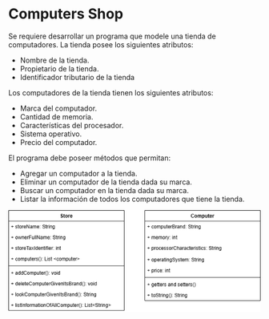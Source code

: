 # Computers Shop

Se requiere desarrollar un programa que modele una tienda de computadores. La tienda posee los siguientes atributos:
- Nombre de la tienda.
- Propietario de la tienda.
- Identificador tributario de la tienda

Los computadores de la tienda tienen los siguientes atributos:
- Marca del computador.
- Cantidad de memoria.
- Características del procesador.
- Sistema operativo.
- Precio del computador.

El programa debe poseer métodos que permitan:
- Agregar un computador a la tienda.
- Eliminar un computador de la tienda dada su marca.
- Buscar un computador en la tienda dada su marca.
- Listar la información de todos los computadores que tiene la tienda.

![Diagrama de Clases](./diagram/ex_computers_shop.drawio.png)